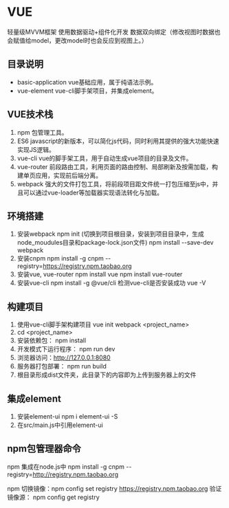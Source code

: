 # VUE
轻量级MVVM框架
使用数据驱动+组件化开发
数据双向绑定（修改视图时数据也会赋值给model，更改model时也会反应到视图上。）

## 目录说明
* basic-application vue基础应用，属于纯语法示例。
* vue-element vue-cli脚手架项目，并集成element。


## VUE技术栈
1. npm 包管理工具。
2. ES6 javascript的新版本，可以简化js代码，同时利用其提供的强大功能快速实现JS逻辑。
2. vue-cli vue的脚手架工具，用于自动生成vue项目的目录及文件。
3. vue-router 前段路由工具，利用页面的路由控制、局部刷新及按需加载，构建单页应用，实现前后端分离。
4. webpack 强大的文件打包工具，将前段项目距文件统一打包压缩至js中，并且可以通过vue-loader等加载器实现语法转化与加载。


## 环境搭建
1. 安装webpack
	npm init
(切换到项目根目录，安装到项目目录中，生成node_moudules目录和package-lock.json文件)
npm install --save-dev webpack
2. 安装cnpm
	npm install -g cnpm --registry=https://registry.npm.taobao.org
3. 安装vue, vue-router
	npm install vue
	npm install vue-router
4. 安装vue-cli
	npm install -g @vue/cli
检测vue-cli是否安装成功 
	vue -V

## 构建项目
1. 使用vue-cli脚手架构建项目     vue init webpack <project_name>
2. 	cd <project_name>
3. 安装依赖包：    npm install
4. 开发模式下运行程序：    npm run dev
5. 浏览器访问：http://127.0.0.1:8080
6. 服务器打包部署：    npm run build
7. 根目录形成dist文件夹，此目录下的内容即为上传到服务器上的文件

## 集成element
1. 安装element-ui
	npm i element-ui -S
2. 在src/main.js中引用element-ui



## npm包管理器命令
npm 集成在node.js中
npm install -g cnpm --registry=http://registry.npm.taobao.org

npm 切换镜像：npm config set registry https://registry.npm.taobao.org
验证镜像源： npm config get registry

